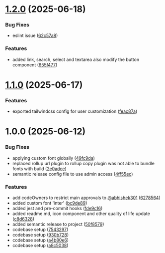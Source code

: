 # [1.2.0](https://github.com/abhishek301/simple-library-react/compare/v1.1.0...v1.2.0) (2025-06-18)


### Bug Fixes

* eslint issue ([62c57a8](https://github.com/abhishek301/simple-library-react/commit/62c57a81810aac39a392b3834e8d398b7a9dbc09))


### Features

* added link, search, select and textarea also modify the button component ([655f477](https://github.com/abhishek301/simple-library-react/commit/655f477c64c73fb5fbb90c31a9c7d9e6a9aefef7))

# [1.1.0](https://github.com/abhishek301/simple-library-react/compare/v1.0.0...v1.1.0) (2025-06-17)


### Features

* exported tailwindcss config for user customization ([feac87a](https://github.com/abhishek301/simple-library-react/commit/feac87a60068729f46f715665ca05a60f069f83b))

# 1.0.0 (2025-06-12)


### Bug Fixes

* applying custom font globally ([49fc9da](https://github.com/abhishek301/simple-library-react/commit/49fc9da6acf4c1af471ef434934bc2ea2b93b75f))
* replaced rollup url plugin to rollup copy plugin was not able to bundle fonts with build ([2e0adce](https://github.com/abhishek301/simple-library-react/commit/2e0adcef40d6e34fdf7cbb3c9726af4c5cfd031b))
* semantic release config file to use admin access ([4ff55ec](https://github.com/abhishek301/simple-library-react/commit/4ff55ec4afaac744b19053c52b2f3ff376fb4294))


### Features

* add codeOwners to restrict main approvals to [@abhishek301](https://github.com/abhishek301) ([6278564](https://github.com/abhishek301/simple-library-react/commit/62785641a7456b7f915fb72f9bb16ba584d449ed))
* added custom font 'inter' ([bc9de89](https://github.com/abhishek301/simple-library-react/commit/bc9de89c5fb8ef7902009627227ce09cdca72c04))
* added jest and pre-commit hooks ([fde9c16](https://github.com/abhishek301/simple-library-react/commit/fde9c16c2e02d4353f6d206680bcf638ecbbcc31))
* added readme.md, icon component and other quality of life update ([c8d6328](https://github.com/abhishek301/simple-library-react/commit/c8d6328abd7f842087f4f326580fd4c9812ca269))
* added semantic release to project ([50f8579](https://github.com/abhishek301/simple-library-react/commit/50f85793e4cff48b83a02934f484f89d4b2d2ac3))
* codebase setup ([7543297](https://github.com/abhishek301/simple-library-react/commit/7543297641c56f08bda7f623a81fed6a605b4275))
* codebase setup ([930b728](https://github.com/abhishek301/simple-library-react/commit/930b728f4e32b586a929aa56e21c5e2fe70f0fe8))
* codebase setup ([a4b80e6](https://github.com/abhishek301/simple-library-react/commit/a4b80e6a4645d630a06a5eea3d9fbc0033babdee))
* codebase setup ([a8c5038](https://github.com/abhishek301/simple-library-react/commit/a8c5038e596d30f7604c5f582096ae3cad522a9c))
